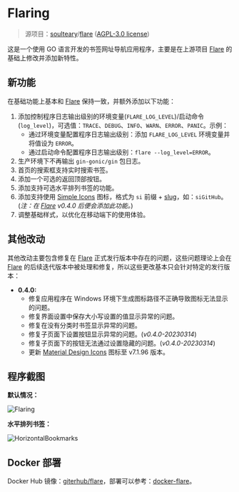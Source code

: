 # Flaring

> 源项目：[soulteary](https://github.com/soulteary)/[flare](https://github.com/soulteary/flare) ([AGPL-3.0 license](https://github.com/soulteary/flare/blob/main/LICENSE))

这是一个使用 GO 语言开发的书签网址导航应用程序，主要是在上游项目 [Flare](https://github.com/soulteary/flare) 的基础上修改并添加新特性。

## 新功能

在基础功能上基本和 [Flare](https://github.com/soulteary/flare) 保持一致，并额外添加以下功能：

1. 添加控制程序日志输出级别的环境变量(`FLARE_LOG_LEVEL`)/启动命令(`log_level`)，可选值：`TRACE`、`DEBUG`、`INFO`、`WARN`、`ERROR`、`PANIC`。示例：
    - 通过环境变量配置程序日志输出级别：添加 `FLARE_LOG_LEVEL` 环境变量并将值设为 `ERROR`。
    - 通过启动命令配置程序日志输出级别：`flare --log_level=ERROR`。
1. 生产环境下不再输出 `gin-gonic/gin` 包日志。
1. 首页的搜索框支持实时搜索书签。
1. 添加一个可选的返回顶部按钮。
1. 添加支持可选水平排列书签的功能。
1. 添加支持使用 [Simple Icons](https://simpleicons.org/) 图标，格式为 `si` 前缀 + [slug](https://github.com/simple-icons/simple-icons/blob/master/slugs.md)，如：`siGitHub`。(*注：在 [Flare](https://github.com/soulteary/flare) v0.4.0 后便会添加此功能。*)
1. 调整基础样式，以优化在移动端下的使用体验。

## 其他改动

其他改动主要包含修复在 [Flare](https://github.com/soulteary/flare) 正式发行版本中存在的问题，这些问题理论上会在 [Flare](https://github.com/soulteary/flare) 的后续迭代版本中被处理和修复，所以这些更改基本只会针对特定的发行版本：

- **0.4.0:**
    - 修复应用程序在 Windows 环境下生成图标路径不正确导致图标无法显示的问题。
    - 修复界面设置中保存大小写设置的值显示异常的问题。
    - 修复在没有分类时书签显示异常的问题。
    - 修复子页面下设置按钮显示异常的问题。(*v0.4.0-20230314*)
    - 修复子页面下的按钮无法通过设置隐藏的问题。(*v0.4.0-20230314*)
    - 更新 [Material Design Icons](https://materialdesignicons.com/) 图标至 v7.1.96 版本。

## 程序截图

**默认情况：**

![Flaring](https://gcore.jsdelivr.net/gh/LightAPIs/PicGoImg@master/img/202303121516709.jpg)

**水平排列书签：**

![HorizontalBookmarks](https://gcore.jsdelivr.net/gh/LightAPIs/PicGoImg@master/img/202303121518536.jpg)

## Docker 部署

Docker Hub 镜像：[giterhub/flare](https://hub.docker.com/r/giterhub/flare)，部署可以参考：[docker-flare](https://github.com/soulteary/docker-flare)。
